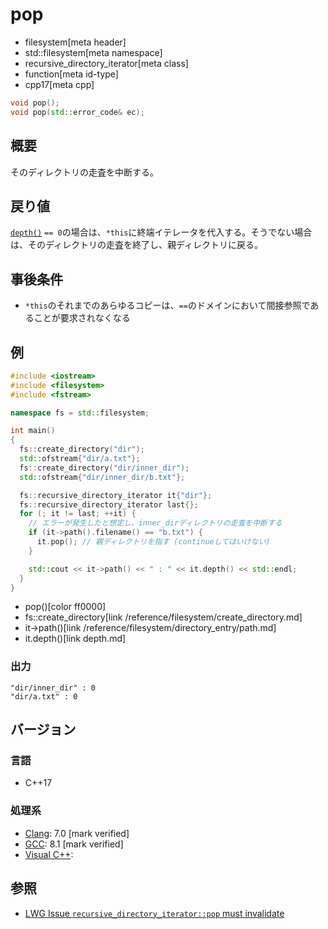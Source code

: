 # pop
* filesystem[meta header]
* std::filesystem[meta namespace]
* recursive_directory_iterator[meta class]
* function[meta id-type]
* cpp17[meta cpp]

```cpp
void pop();
void pop(std::error_code& ec);
```

## 概要
そのディレクトリの走査を中断する。


## 戻り値
[`depth()`](depth.md) `== 0`の場合は、`*this`に終端イテレータを代入する。そうでない場合は、そのディレクトリの走査を終了し、親ディレクトリに戻る。


## 事後条件
- `*this`のそれまでのあらゆるコピーは、`==`のドメインにおいて間接参照であることが要求されなくなる


## 例
```cpp example
#include <iostream>
#include <filesystem>
#include <fstream>

namespace fs = std::filesystem;

int main()
{
  fs::create_directory("dir");
  std::ofstream{"dir/a.txt"};
  fs::create_directory("dir/inner_dir");
  std::ofstream{"dir/inner_dir/b.txt"};

  fs::recursive_directory_iterator it{"dir"};
  fs::recursive_directory_iterator last{};
  for (; it != last; ++it) {
    // エラーが発生したと想定し、inner_dirディレクトリの走査を中断する
    if (it->path().filename() == "b.txt") {
      it.pop(); // 親ディレクトリを指す (continueしてはいけない)
    }

    std::cout << it->path() << " : " << it.depth() << std::endl;
  }
}
```
* pop()[color ff0000]
* fs::create_directory[link /reference/filesystem/create_directory.md]
* it->path()[link /reference/filesystem/directory_entry/path.md]
* it.depth()[link depth.md]

### 出力
```
"dir/inner_dir" : 0
"dir/a.txt" : 0
```

## バージョン
### 言語
- C++17

### 処理系
- [Clang](/implementation.md#clang): 7.0 [mark verified]
- [GCC](/implementation.md#gcc): 8.1 [mark verified]
- [Visual C++](/implementation.md#visual_cpp):


## 参照
- [LWG Issue `recursive_directory_iterator::pop` must invalidate](https://wg21.cmeerw.net/lwg/issue3067)
